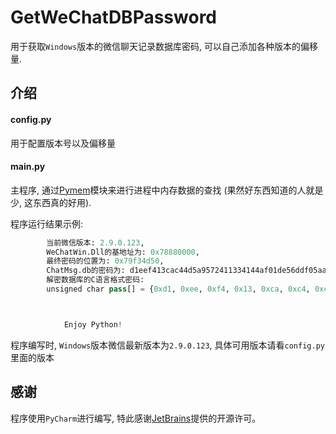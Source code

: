 # GetWeChatDBPassword
用于获取`Windows`版本的微信聊天记录数据库密码, 可以自己添加各种版本的偏移量.

## 介绍
#### config.py
用于配置版本号以及偏移量

#### main.py
主程序, 通过[Pymem](https://github.com/srounet/Pymem)模块来进行进程中内存数据的查找 (果然好东西知道的人就是少, 这东西真的好用).

程序运行结果示例: 
```python
        当前微信版本: 2.9.0.123,
        WeChatWin.Dll的基地址为: 0x78880000,
        最终密码的位置为: 0x79f34d50,
        ChatMsg.db的密码为: d1eef413cac44d5a9572411334144af01de56ddf05aa49a3b820b8c1a6a9bc35,
        解密数据库的C语言格式密码:
        unsigned char pass[] = {0xd1, 0xee, 0xf4, 0x13, 0xca, 0xc4, 0x4d, 0x5a, 0x95, 0x72, 0x41, 0x13, 0x34, 0x14, 0x4a, 0xf0, 0x1d, 0xe5, 0x6d, 0xdf, 0x05, 0xaa, 0x49, 0xa3, 0xb8, 0x20, 0xb8, 0xc1, 0xa6, 0xa9, 0xbc, 0x35, };



            Enjoy Python!
```
程序编写时, `Windows`版本微信最新版本为`2.9.0.123`, 具体可用版本请看`config.py`里面的版本

## 感谢
程序使用`PyCharm`进行编写, 特此感谢[JetBrains](https://www.jetbrains.com/)提供的开源许可。
